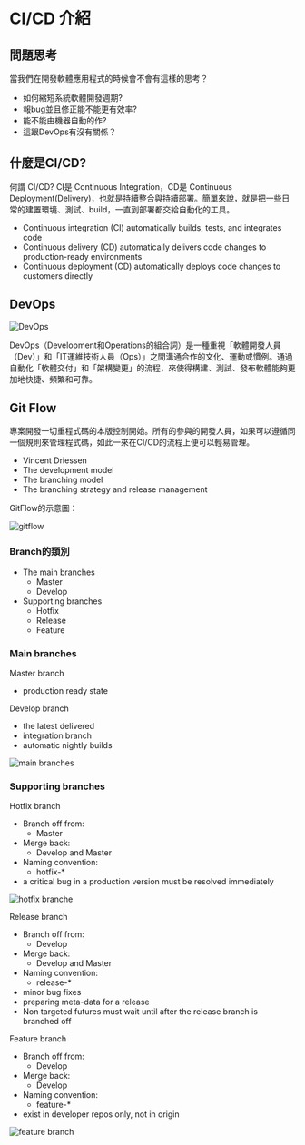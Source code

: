 # CI/CD 介紹

## 問題思考

當我們在開發軟體應用程式的時候會不會有這樣的思考？

- 如何縮短系統軟體開發週期?
- 報bug並且修正能不能更有效率?
- 能不能由機器自動的作?
- 這跟DevOps有沒有關係？

## 什麼是CI/CD?

何謂 CI/CD? CI是 Continuous Integration，CD是 Continuous Deployment(Delivery)，也就是持續整合與持續部署。簡單來說，就是把一些日常的建置環境、測試、build，一直到部署都交給自動化的工具。

- Continuous integration (CI) automatically builds, tests, and integrates code
- Continuous delivery (CD) automatically delivers code changes to production-ready environments
- Continuous deployment (CD) automatically deploys code changes to customers directly

## DevOps

![DevOps](https://upload.wikimedia.org/wikipedia/commons/thumb/0/05/Devops-toolchain.svg/512px-Devops-toolchain.svg.png)

DevOps（Development和Operations的組合詞）是一種重視「軟體開發人員（Dev）」和「IT運維技術人員（Ops）」之間溝通合作的文化、運動或慣例。通過自動化「軟體交付」和「架構變更」的流程，來使得構建、測試、發布軟體能夠更加地快捷、頻繁和可靠。

## Git Flow

專案開發一切重程式碼的本版控制開始。所有的參與的開發人員，如果可以遵循同一個規則來管理程式碼，如此一來在CI/CD的流程上便可以輕易管理。

- Vincent Driessen 
- The development model
- The branching model
- The branching strategy and release management

GitFlow的示意圖：

![gitflow](https://nvie.com/img/git-model@2x.png)

### Branch的類別

- The main branches
	- Master
	- Develop
- Supporting branches
	- Hotfix
	- Release
	- Feature

### Main branches

Master branch

- production ready state

Develop branch

- the latest delivered
- integration branch
- automatic nightly builds

![main branches](https://nvie.com/img/main-branches@2x.png)

### Supporting branches

Hotfix branch

- Branch off from:
	- Master
- Merge back:
	- Develop and Master
- Naming convention:
	- hotfix-*
- a critical bug in a production version must be resolved immediately

![hotfix branche](https://nvie.com/img/hotfix-branches@2x.png)

Release branch

- Branch off from:
	- Develop
- Merge back:
	- Develop and Master
- Naming convention:
	- release-*
- minor bug fixes
- preparing meta-data for a release
- Non targeted futures must wait until after the release branch is branched off

Feature branch

- Branch off from:
	- Develop
- Merge back:
	- Develop
- Naming convention:
	- feature-*
- exist in developer repos only, not in origin

![feature branch](https://nvie.com/img/merge-without-ff@2x.png)
